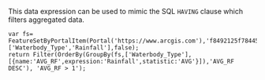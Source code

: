 This data expression can be used to mimic the SQL ```HAVING``` clause which filters aggregated data. 

```
var fs= FeatureSetByPortalItem(Portal('https://www.arcgis.com'),'f8492125f78445b284751ced4e9d6573',0,['Waterbody_Type','Rainfall'],false);
return Filter(OrderBy(GroupBy(fs,['Waterbody_Type'],[{name:'AVG_RF',expression:'Rainfall',statistic:'AVG'}]),'AVG_RF DESC'), 'AVG_RF > 1');
```
